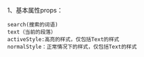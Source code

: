 1、基本属性props：
	 
	search(搜索的词语)
	text（当前的段落）
	activeStyle:高亮的样式，仅包括Text的样式
	normalStyle：正常情况下的样式，仅包括Text的样式